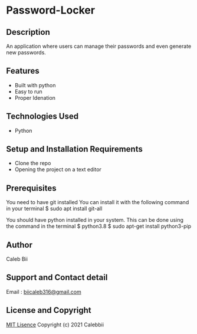 # Password-Locker

## Description
An application where users can manage their passwords and even generate new passwords.

## Features
* Built with python
* Easy to run
* Proper Idenation

## Technologies Used
* Python

## Setup and Installation Requirements
* Clone the repo
* Opening the project on a text editor

## Prerequisites
You need to have git installed 
You can install it with the following command in your terminal $ sudo apt install git-all

You should have python installed in your system. 
This can be done using the command in the terminal $ python3.8 $ sudo apt-get install python3-pip



## Author
Caleb Bii

## Support and Contact detail
Email : biicaleb316@gmail.com

## License and Copyright
[MIT Lisence](https://github.com/Calebbii/Password-Locker/blob/master/LICENSE) Copyright (c) 2021 Calebbii
